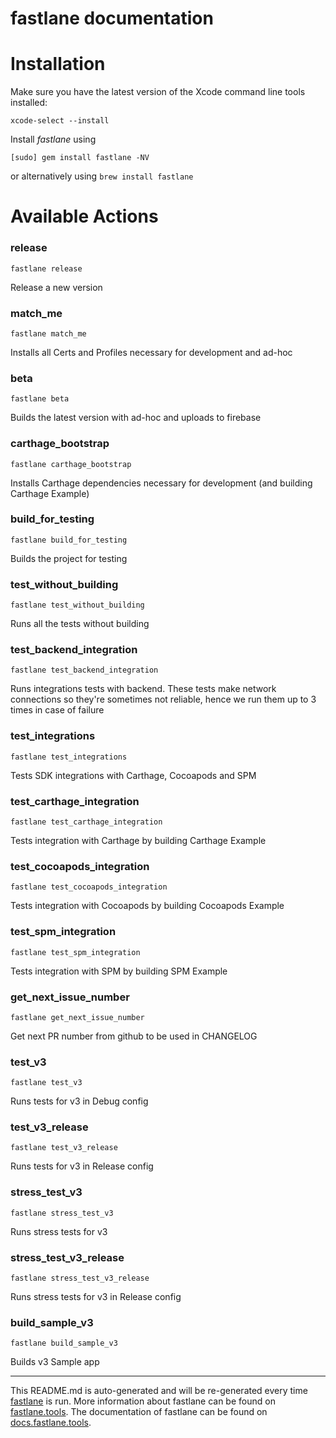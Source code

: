 fastlane documentation
================
# Installation

Make sure you have the latest version of the Xcode command line tools installed:

```
xcode-select --install
```

Install _fastlane_ using
```
[sudo] gem install fastlane -NV
```
or alternatively using `brew install fastlane`

# Available Actions
### release
```
fastlane release
```
Release a new version
### match_me
```
fastlane match_me
```
Installs all Certs and Profiles necessary for development and ad-hoc
### beta
```
fastlane beta
```
Builds the latest version with ad-hoc and uploads to firebase
### carthage_bootstrap
```
fastlane carthage_bootstrap
```
Installs Carthage dependencies necessary for development (and building Carthage Example)
### build_for_testing
```
fastlane build_for_testing
```
Builds the project for testing
### test_without_building
```
fastlane test_without_building
```
Runs all the tests without building
### test_backend_integration
```
fastlane test_backend_integration
```
Runs integrations tests with backend. These tests make network connections so they're sometimes not reliable, hence we run them up to 3 times in case of failure
### test_integrations
```
fastlane test_integrations
```
Tests SDK integrations with Carthage, Cocoapods and SPM
### test_carthage_integration
```
fastlane test_carthage_integration
```
Tests integration with Carthage by building Carthage Example
### test_cocoapods_integration
```
fastlane test_cocoapods_integration
```
Tests integration with Cocoapods by building Cocoapods Example
### test_spm_integration
```
fastlane test_spm_integration
```
Tests integration with SPM by building SPM Example
### get_next_issue_number
```
fastlane get_next_issue_number
```
Get next PR number from github to be used in CHANGELOG
### test_v3
```
fastlane test_v3
```
Runs tests for v3 in Debug config
### test_v3_release
```
fastlane test_v3_release
```
Runs tests for v3 in Release config
### stress_test_v3
```
fastlane stress_test_v3
```
Runs stress tests for v3
### stress_test_v3_release
```
fastlane stress_test_v3_release
```
Runs stress tests for v3 in Release config
### build_sample_v3
```
fastlane build_sample_v3
```
Builds v3 Sample app

----

This README.md is auto-generated and will be re-generated every time [fastlane](https://fastlane.tools) is run.
More information about fastlane can be found on [fastlane.tools](https://fastlane.tools).
The documentation of fastlane can be found on [docs.fastlane.tools](https://docs.fastlane.tools).
